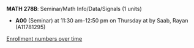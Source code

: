 **MATH 278B**: Seminar/Math Info/Data/Signals (1 units)

- **A00** (Seminar) at 11:30 am–12:50 pm on Thursday at   by Saab, Rayan (A11781295)

[Enrollment numbers over time](./MATH278B.tsv)

